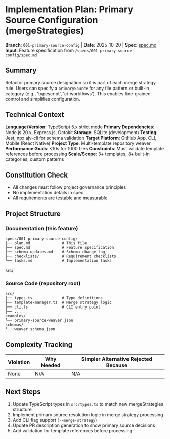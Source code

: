 # Implementation Plan: Primary Source Configuration (mergeStrategies)

**Branch**: `001-primary-source-config` | **Date**: 2025-10-20 | **Spec**: [spec.md](./spec.md)
**Input**: Feature specification from `/specs/001-primary-source-config/spec.md`

## Summary

Refactor primary source designation so it is part of each merge strategy rule. Users can specify a `primarySource` for any file pattern or built-in category (e.g., 'typescript', 'ci-workflows'). This enables fine-grained control and simplifies configuration.

## Technical Context

**Language/Version**: TypeScript 5.x strict mode
**Primary Dependencies**: Node.js 20.x, Express.js, Octokit
**Storage**: SQLite (development)
**Testing**: Jest, npx ajv-cli for schema validation
**Target Platform**: GitHub App, CLI, Mobile (React Native)
**Project Type**: Multi-template repository weaver
**Performance Goals**: <10s for 1000 files
**Constraints**: Must validate template references before processing
**Scale/Scope**: 3+ templates, 8+ built-in categories, custom patterns

## Constitution Check

- All changes must follow project governance principles
- No implementation details in spec
- All requirements are testable and measurable

## Project Structure


### Documentation (this feature)

```text
specs/001-primary-source-config/
├── plan.md              # This file
├── spec.md              # Feature specification
├── schema-updates.md    # Schema change log
├── checklists/          # Requirement checklists
└── tasks.md             # Implementation tasks
```

src/

### Source Code (repository root)

```text
src/
├── types.ts             # Type definitions
├── template-manager.ts  # Merge strategy logic
├── cli.ts               # CLI entry point
├── ...
examples/
└── primary-source-weaver.json
schemas/
└── weaver.schema.json
```

## Complexity Tracking

| Violation | Why Needed | Simpler Alternative Rejected Because |
|-----------|------------|-------------------------------------|
| None      | N/A        | N/A                                 |

## Next Steps

1. Update TypeScript types in `src/types.ts` to match new mergeStrategies structure
2. Implement primary source resolution logic in merge strategy processing
3. Add CLI flag support (`--merge-strategy`)
4. Update PR description generation to show primary source decisions
5. Add validation for template references before processing
